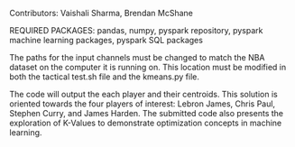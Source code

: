 Contributors: Vaishali Sharma, Brendan McShane

REQUIRED PACKAGES: pandas, numpy, pyspark repository, pyspark machine learning packages, pyspark SQL packages

The paths for the input channels must be changed to match the NBA dataset on the computer it is running on. This location must be modified in both the tactical test.sh file and the kmeans.py file.

The code will output the each player and their centroids. This solution is oriented towards the four players of interest: Lebron James, Chris Paul, Stephen Curry, and James Harden. The submitted code also presents the exploration of K-Values to demonstrate optimization concepts in machine learning.



